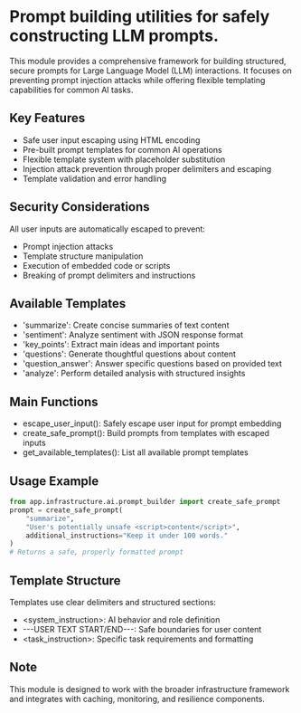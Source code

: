 # Prompt building utilities for safely constructing LLM prompts.

This module provides a comprehensive framework for building structured, secure prompts
for Large Language Model (LLM) interactions. It focuses on preventing prompt injection
attacks while offering flexible templating capabilities for common AI tasks.

## Key Features

- Safe user input escaping using HTML encoding
- Pre-built prompt templates for common AI operations
- Flexible template system with placeholder substitution
- Injection attack prevention through proper delimiters and escaping
- Template validation and error handling

## Security Considerations

All user inputs are automatically escaped to prevent:
- Prompt injection attacks
- Template structure manipulation
- Execution of embedded code or scripts
- Breaking of prompt delimiters and instructions

## Available Templates

- 'summarize': Create concise summaries of text content
- 'sentiment': Analyze sentiment with JSON response format
- 'key_points': Extract main ideas and important points
- 'questions': Generate thoughtful questions about content
- 'question_answer': Answer specific questions based on provided text
- 'analyze': Perform detailed analysis with structured insights

## Main Functions

- escape_user_input(): Safely escape user input for prompt embedding
- create_safe_prompt(): Build prompts from templates with escaped inputs
- get_available_templates(): List all available prompt templates

## Usage Example

```python
from app.infrastructure.ai.prompt_builder import create_safe_prompt
prompt = create_safe_prompt(
    "summarize",
    "User's potentially unsafe <script>content</script>",
    additional_instructions="Keep it under 100 words."
)
# Returns a safe, properly formatted prompt
```

## Template Structure

Templates use clear delimiters and structured sections:
- <system_instruction>: AI behavior and role definition
- ---USER TEXT START/END---: Safe boundaries for user content
- <task_instruction>: Specific task requirements and formatting

## Note

This module is designed to work with the broader infrastructure framework
and integrates with caching, monitoring, and resilience components.
